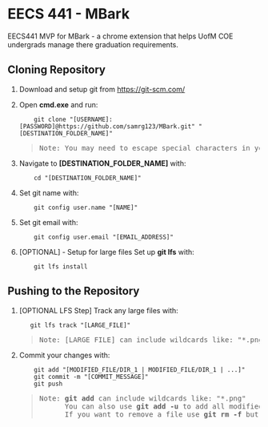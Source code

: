 # EECS 441 - MBark
EECS441 MVP for MBark - a chrome extension that helps UofM COE undergrads manage there graduation requirements.

## Cloning Repository

1. Download and setup git from https://git-scm.com/
2. Open **cmd.exe** and run: 
    ```batch 
        git clone "[USERNAME]:[PASSWORD]@https://github.com/samrg123/MBark.git" "[DESTINATION_FOLDER_NAME]" 
    ```

    > <pre>
    > Note: You may need to escape special characters in your username/password or use single quotes instead of double
    > </pre>

3. Navigate to **[DESTINATION_FOLDER_NAME]** with:
    ```batch
        cd "[DESTINATION_FOLDER_NAME]"
    ```
4. Set git name with:
    ```batch
        git config user.name "[NAME]"
    ```
4. Set git email with:
    ```batch
        git config user.email "[EMAIL_ADDRESS]"
    ```

5. [OPTIONAL] - Setup for large files Set up **git lfs** with:
    ```batch
        git lfs install
    ```


## Pushing to the Repository

1. [OPTIONAL LFS Step] Track any large files with:
     ```batch
        git lfs track "[LARGE_FILE]"
     ```
     > <pre>Note: [LARGE_FILE] can include wildcards like: "*.png"</pre>
2. Commit your changes with:
    ```batch 
        git add "[MODIFIED_FILE/DIR_1 | MODIFIED_FILE/DIR_1 | ...]"
        git commit -m "[COMMIT_MESSAGE]"
        git push
    ```
    > <pre>
    > Note: <b>git add</b> can include wildcards like: "*.png"
    >       You can also use <b>git add -u</b> to add all modified files
    >       If you want to remove a file use <b>git rm -f</b> but be careful!
    > </pre>